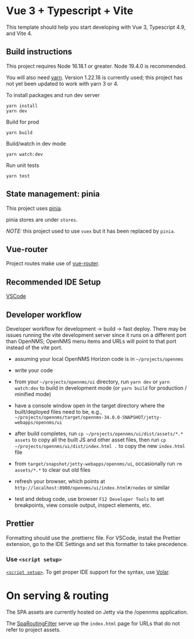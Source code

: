 # Vue 3 + Typescript + Vite

This template should help you start developing with Vue 3, Typescript 4.9, and Vite 4.

## Build instructions

This project requires Node 16.18.1 or greater. Node 19.4.0 is recommended.

You will also need [yarn](https://yarnpkg.com/getting-started/install). Version 1.22.18 is currently used; this project has not yet been updated to work with yarn 3 or 4.


To install packages and run dev server
```
yarn install
yarn dev
```

Build for prod
```
yarn build
```

Build/watch in dev mode
```
yarn watch:dev
```

Run unit tests
```
yarn test
```

## State management: pinia
This project uses [pinia](https://pinia.vuejs.org/).

pinia stores are under `stores`.

*NOTE:* this project used to use `vuex` but it has been replaced by `pinia`.

## Vue-router
Project routes make use of [vue-router](https://next.router.vuejs.org/guide/).

## Recommended IDE Setup

[VSCode](https://code.visualstudio.com/)

## Developer workflow

Developer workflow for development -> build -> fast deploy. There may be issues running the vite development server since it runs on a different port than OpenNMS; OpenNMS menu items and URLs will point to that port instead of the vite port.

- assuming your local OpenNMS Horizon code is in `~/projects/opennms`

- write your code

- from your `~/projects/opennms/ui` directory, run `yarn dev` or `yarn watch:dev` to build in development mode (or `yarn build` for production / minified mode)

- have a console window open in the target directory where the built/deployed files need to be, e.g., `~/projects/opennms/target/opennms-34.0.0-SNAPSHOT/jetty-webapps/opennms/ui`

- after build completes, run `cp ~/projects/opennms/ui/dist/assets/*.* assets` to copy all the built JS and other asset files, then run `cp ~/projects/opennms/ui/dist/index.html .` to copy the new `index.html` file

- from `target/snapshot/jetty-webapps/opennms/ui`, occasionally run `rm assets/*.*` to clear out old files

- refresh your browser, which points at `http://localhost:8980/opennms/ui/index.html#/nodes` or similar

- test and debug code, use browser `F12 Developer Tools` to set breakpoints, view console output, inspect elements, etc.

## Prettier
Formatting should use the .prettierrc file. For VSCode, install the Prettier extension, go to the IDE Settings and set this formatter to take precedence.

### Use `<script setup>`

[`<script setup>`](https://github.com/vuejs/rfcs/pull/227). To get proper IDE support for the syntax, use [Volar](https://marketplace.visualstudio.com/items?itemName=johnsoncodehk.volar).

# On serving & routing

The SPA assets are currently hosted on Jetty via the /opennms application.

The [SpaRoutingFilter](opennms-web-api/src/main/java/org/opennms/web/servlet/SpaRoutingFilter.java) serve up the `index.html` page for URLs that do not refer to project assets.

